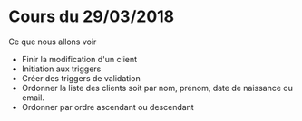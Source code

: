 # Cours du 29/03/2018
Ce que nous allons voir

- Finir la modification d'un client
- Initiation aux triggers
- Créer des triggers de validation
- Ordonner la liste des clients soit par nom, prénom, date de naissance ou email.
- Ordonner par ordre ascendant ou descendant
